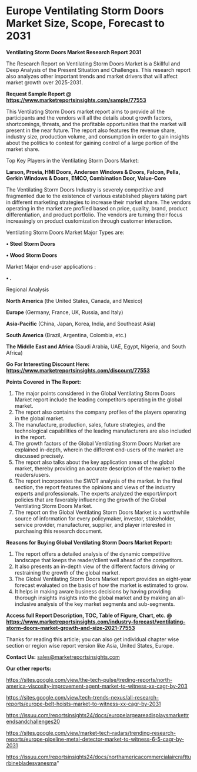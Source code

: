  # Europe Ventilating Storm Doors Market Size, Scope, Forecast to 2031

<strong>Ventilating Storm Doors Market Research Report 2031</strong>

The Research Report on Ventilating Storm Doors Market is a Skillful and Deep Analysis of the Present Situation and Challenges. This research report also analyzes other important trends and market drivers that will affect market growth over 2025-2031.

<strong>Request Sample Report @ <a href=https://www.marketreportsinsights.com/sample/77553>https://www.marketreportsinsights.com/sample/77553</a></strong>

This Ventilating Storm Doors market report aims to provide all the participants and the vendors will all the details about growth factors, shortcomings, threats, and the profitable opportunities that the market will present in the near future. The report also features the revenue share, industry size, production volume, and consumption in order to gain insights about the politics to contest for gaining control of a large portion of the market share.

Top Key Players in the Ventilating Storm Doors Market:

<strong>Larson, Provia, HMI Doors, Andersen Windows & Doors, Falcon, Pella, Gerkin Windows & Doors, EMCO, Combination Door, Value-Core</strong>

The Ventilating Storm Doors Industry is severely competitive and fragmented due to the existence of various established players taking part in different marketing strategies to increase their market share. The vendors operating in the market are profiled based on price, quality, brand, product differentiation, and product portfolio. The vendors are turning their focus increasingly on product customization through customer interaction.

Ventilating Storm Doors Market Major Types are:

<strong>• Steel Storm Doors

• Wood Storm Doors</strong>

Market Major end-user applications :

<strong>• .</strong>

Regional Analysis

</u><strong><b>North America</b></strong> (the United States, Canada, and Mexico)

<strong><b>Europe </b></strong>(Germany, France, UK, Russia, and Italy)

<strong><b>Asia-Pacific</b></strong> (China, Japan, Korea, India, and Southeast Asia)

<strong><b>South America</b></strong> (Brazil, Argentina, Colombia, etc.)

<strong><b>The Middle East and Africa</b></strong> (Saudi Arabia, UAE, Egypt, Nigeria, and South Africa)

<strong>Go For Interesting Discount Here: <a href=https://www.marketreportsinsights.com/discount/77553>https://www.marketreportsinsights.com/discount/77553</a></strong>

<strong>Points Covered in The Report:</strong>
<ol>
  <li>The major points considered in the Global Ventilating Storm Doors Market report include the leading competitors operating in the global market.</li>
  <li>The report also contains the company profiles of the players operating in the global market.</li>
  <li>The manufacture, production, sales, future strategies, and the technological capabilities of the leading manufacturers are also included in the report.</li>
  <li>The growth factors of the Global Ventilating Storm Doors Market are explained in-depth, wherein the different end-users of the market are discussed precisely.</li>
  <li>The report also talks about the key application areas of the global market, thereby providing an accurate description of the market to the readers/users.</li>
  <li>The report incorporates the SWOT analysis of the market. In the final section, the report features the opinions and views of the industry experts and professionals. The experts analyzed the export/import policies that are favorably influencing the growth of the Global Ventilating Storm Doors Market.</li>
  <li>The report on the Global Ventilating Storm Doors Market is a worthwhile source of information for every policymaker, investor, stakeholder, service provider, manufacturer, supplier, and player interested in purchasing this research document.</li>
</ol>
<strong>Reasons for Buying Global Ventilating Storm Doors Market Report:</strong>

<ol>
  <li>The report offers a detailed analysis of the dynamic competitive landscape that keeps the reader/client well ahead of the competitors.</li>
  <li>It also presents an in-depth view of the different factors driving or restraining the growth of the global market.</li>
  <li>The Global Ventilating Storm Doors Market report provides an eight-year forecast evaluated on the basis of how the market is estimated to grow.</li>
  <li>It helps in making aware business decisions by having providing thorough insights insights into the global market and by making an all-inclusive analysis of the key market segments and sub-segments.</li>
</ol>
<strong>Access full Report Description, TOC, Table of Figure, Chart, etc. @ <a href=https://www.marketreportsinsights.com/industry-forecast/ventilating-storm-doors-market-growth-and-size-2021-77553>https://www.marketreportsinsights.com/industry-forecast/ventilating-storm-doors-market-growth-and-size-2021-77553</a></strong>


Thanks for reading this article; you can also get individual chapter wise section or region wise report version like Asia, United States, Europe.

<strong>Contact Us:</strong>
sales@marketreportsinsights.com

<strong>Our other reports:</strong>

<a href=https://sites.google.com/view/the-tech-pulse/treding-reports/north-america-viscosity-improvement-agent-market-to-witness-xx-cagr-by-203>https://sites.google.com/view/the-tech-pulse/treding-reports/north-america-viscosity-improvement-agent-market-to-witness-xx-cagr-by-203</a>

<a href=https://sites.google.com/view/tech-trends-nexus/all-research-reports/europe-belt-hoists-market-to-witness-xx-cagr-by-2031>https://sites.google.com/view/tech-trends-nexus/all-research-reports/europe-belt-hoists-market-to-witness-xx-cagr-by-2031</a>

<a href=https://issuu.com/reportsinsights24/docs/europelargeareadisplaysmarkettrendsandchallenges20>https://issuu.com/reportsinsights24/docs/europelargeareadisplaysmarkettrendsandchallenges20</a>

<a href=https://sites.google.com/view/market-tech-radars/trending-research-reports/europe-pipeline-metal-detector-market-to-witness-6-5-cagr-by-2031>https://sites.google.com/view/market-tech-radars/trending-research-reports/europe-pipeline-metal-detector-market-to-witness-6-5-cagr-by-2031</a>

<a href=https://issuu.com/reportsinsights24/docs/northamericacommercialaircraftturbinebladesvanesma>https://issuu.com/reportsinsights24/docs/northamericacommercialaircraftturbinebladesvanesma</a>"
